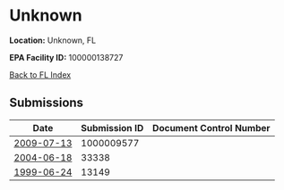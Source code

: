 # Unknown

**Location:** Unknown, FL

**EPA Facility ID:** 100000138727

[Back to FL Index](../../index.md)

## Submissions

| Date | Submission ID | Document Control Number |
|------|--------------|-------------------------|
| [2009-07-13](submissions/1000009577.md) | 1000009577 |  |
| [2004-06-18](submissions/33338.md) | 33338 |  |
| [1999-06-24](submissions/13149.md) | 13149 |  |
